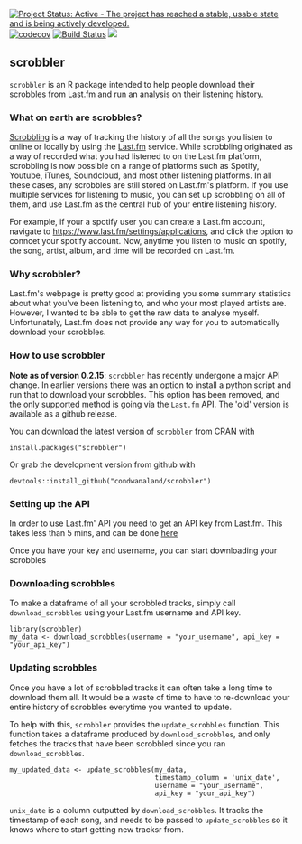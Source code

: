 [![Project Status: Active - The project has reached a stable, usable state and is being actively developed.](https://www.repostatus.org/badges/latest/active.svg)](https://www.repostatus.org/) [![codecov](https://codecov.io/gh/condwanaland/scrobbler/branch/master/graph/badge.svg)](https://codecov.io/gh/condwanaland/scrobbler) [![Build Status](https://travis-ci.org/condwanaland/scrobbler.svg?branch=master)](https://travis-ci.org/condwanaland/scrobbler) [![](https://www.r-pkg.org/badges/version/scrobbler)](https://www.r-pkg.org:443/pkg/scrobbler)

## scrobbler

`scrobbler` is an R package intended to help people download their scrobbles from Last.fm and run an analysis on their listening history.


### What on earth are scrobbles?

[Scrobbling](https://www.last.fm/about/trackmymusic) is a way of tracking the history of all the songs you listen to online or locally by using the [Last.fm](https://www.last.fm/home) service. While scrobbling originated as a way of recorded what you had listened to on the Last.fm platform, scrobbling is now possible on a range of platforms such as Spotify, Youtube, iTunes, Soundcloud, and most other listening platforms. In all these cases, any scrobbles are still stored on Last.fm's platform. If you use multiple services for listening to music, you can set up scrobbling on all of them, and use Last.fm as the central hub of your entire listening history.

For example, if your a spotify user you can create a Last.fm account, navigate to https://www.last.fm/settings/applications, and click the option to conncet your spotify account. Now, anytime you listen to music on spotify, the song, artist, album, and time will be recorded on Last.fm.


### Why scrobbler?

Last.fm's webpage is pretty good at providing you some summary statistics about what you've been listening to, and who your most played artists are. However, I wanted to be able to get the raw data to analyse myself. Unfortunately, Last.fm does not provide any way for you to automatically download your scrobbles. 


### How to use scrobbler

**Note as of version 0.2.15**: `scrobbler` has recently undergone a major API change. In earlier versions there was an option to install a python script and run that to download your scrobbles. This option has been removed, and the only supported method is going via the `Last.fm` API. The 'old' version is available as a github release. 

You can download the latest version of `scrobbler` from CRAN with
```
install.packages("scrobbler")
```

Or grab the development version from github with
```
devtools::install_github("condwanaland/scrobbler")
```


### Setting up the API

In order to use Last.fm' API you need to get an API key from Last.fm. This takes less than 5 mins, and can be done [here](https://www.last.fm/api/account/create)

Once you have your key and username, you can start downloading your scrobbles


### Downloading scrobbles

To make a dataframe of all your scrobbled tracks, simply call `download_scrobbles` using your Last.fm username and API key.
```
library(scrobbler)
my_data <- download_scrobbles(username = "your_username", api_key = "your_api_key")
```

### Updating scrobbles

Once you have a lot of scrobbled tracks it can often take a long time to download them all. It would be a waste of time to have to re-download your entire history of scrobbles everytime you wanted to update. 

To help with this, `scrobbler` provides the `update_scrobbles` function. This function takes a dataframe produced by `download_scrobbles`, and only fetches the tracks that have been scrobbled since you ran `download_scrobbles`. 
```
my_updated_data <- update_scrobbles(my_data, 
                                    timestamp_column = 'unix_date',
                                    username = "your_username",
                                    api_key = "your_api_key")
```

`unix_date` is a column outputted by `download_scrobbles`. It tracks the timestamp of each song, and needs to be passed to `update_scrobbles` so it knows where to start getting new tracksr from. 
